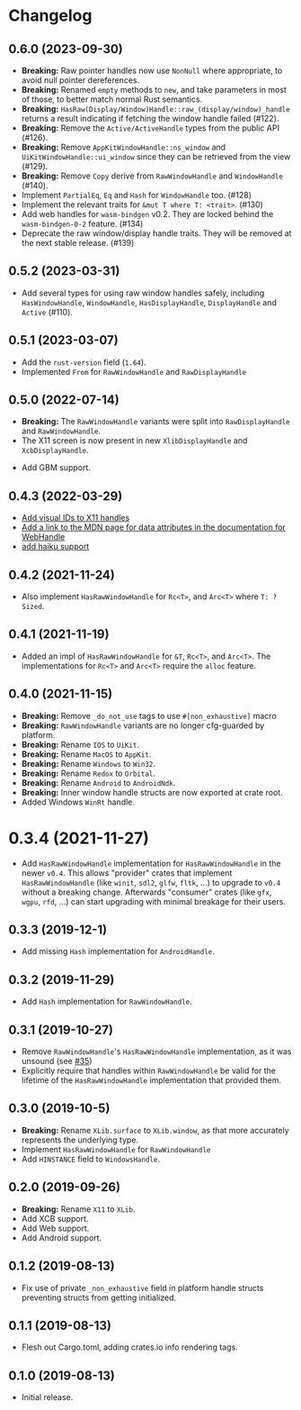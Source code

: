 # Changelog

## 0.6.0 (2023-09-30)

* **Breaking:** Raw pointer handles now use `NonNull` where appropriate, to avoid null pointer dereferences.
* **Breaking:** Renamed `empty` methods to `new`, and take parameters in most of those, to better match normal Rust semantics.
* **Breaking:** `HasRaw(Display/Window)Handle::raw_(display/window)_handle` returns a result indicating if fetching the window handle failed (#122).
* **Breaking:** Remove the `Active/ActiveHandle` types from the public API (#126).
* **Breaking:** Remove `AppKitWindowHandle::ns_window` and `UiKitWindowHandle::ui_window` since they can be retrieved from the view (#129).
* **Breaking:** Remove `Copy` derive from `RawWindowHandle` and `WindowHandle` (#140).
* Implement `PartialEq`, `Eq` and `Hash` for `WindowHandle` too. (#128)
* Implement the relevant traits for `&mut T where T: <trait>`. (#130)
* Add web handles for `wasm-bindgen` v0.2. They are locked behind the `wasm-bindgen-0-2` feature. (#134)
* Deprecate the raw window/display handle traits. They will be removed at the next stable release. (#139)

## 0.5.2 (2023-03-31)

* Add several types for using raw window handles safely, including `HasWindowHandle`, `WindowHandle`, `HasDisplayHandle`, `DisplayHandle` and `Active` (#110).

## 0.5.1 (2023-03-07)

* Add the `rust-version` field (`1.64`).
* Implemented `From` for `RawWindowHandle` and `RawDisplayHandle`

## 0.5.0 (2022-07-14)

* **Breaking:** The `RawWindowHandle` variants were split into `RawDisplayHandle` and `RawWindowHandle`.
* The X11 screen is now present in new `XlibDisplayHandle` and `XcbDisplayHandle`.
- Add GBM support.

## 0.4.3 (2022-03-29)

* [Add visual IDs to X11 handles](https://github.com/rust-windowing/raw-window-handle/pull/83)
* [Add a link to the MDN page for data attributes in the documentation for WebHandle](https://github.com/rust-windowing/raw-window-handle/pull/86)
* [add haiku support](https://github.com/rust-windowing/raw-window-handle/pull/88)

## 0.4.2 (2021-11-24)

* Also implement `HasRawWindowHandle` for `Rc<T>`, and `Arc<T>` where `T: ?Sized`.

## 0.4.1 (2021-11-19)

* Added an impl of `HasRawWindowHandle` for `&T`, `Rc<T>`, and `Arc<T>`. The implementations for `Rc<T>` and `Arc<T>` require the `alloc` feature.

## 0.4.0 (2021-11-15)

* **Breaking:** Remove `_do_not_use` tags to use `#[non_exhaustive]` macro
* **Breaking:** `RawWindowHandle` variants are no longer cfg-guarded by platform.
* **Breaking:** Rename `IOS` to `UiKit`.
* **Breaking:** Rename `MacOS` to `AppKit`.
* **Breaking:** Rename `Windows` to `Win32`.
* **Breaking:** Rename `Redox` to `Orbital`.
* **Breaking:** Rename `Android` to `AndroidNdk`.
* **Breaking:** Inner window handle structs are now exported at crate root.
* Added Windows `WinRt` handle.

# 0.3.4 (2021-11-27)

* Add `HasRawWindowHandle` implementation for `HasRawWindowHandle` in the
  newer `v0.4`.
  This allows "provider" crates that implement `HasRawWindowHandle` (like
  `winit`, `sdl2`, `glfw`, `fltk`, ...) to upgrade to `v0.4` without a
  breaking change.
  Afterwards "consumer" crates (like `gfx`, `wgpu`, `rfd`, ...) can start
  upgrading with minimal breakage for their users.

## 0.3.3 (2019-12-1)

* Add missing `Hash` implementation for `AndroidHandle`.

## 0.3.2 (2019-11-29)

* Add `Hash` implementation for `RawWindowHandle`.

## 0.3.1 (2019-10-27)

* Remove `RawWindowHandle`'s `HasRawWindowHandle` implementation, as it was unsound (see [#35](https://github.com/rust-windowing/raw-window-handle/issues/35))
* Explicitly require that handles within `RawWindowHandle` be valid for the lifetime of the `HasRawWindowHandle` implementation that provided them.

## 0.3.0 (2019-10-5)

* **Breaking:** Rename `XLib.surface` to `XLib.window`, as that more accurately represents the underlying type.
* Implement `HasRawWindowHandle` for `RawWindowHandle`
* Add `HINSTANCE` field to `WindowsHandle`.

## 0.2.0 (2019-09-26)

* **Breaking:** Rename `X11` to `XLib`.
* Add XCB support.
* Add Web support.
* Add Android support.

## 0.1.2 (2019-08-13)

* Fix use of private `_non_exhaustive` field in platform handle structs preventing structs from getting initialized.

## 0.1.1 (2019-08-13)

* Flesh out Cargo.toml, adding crates.io info rendering tags.

## 0.1.0 (2019-08-13)

* Initial release.
